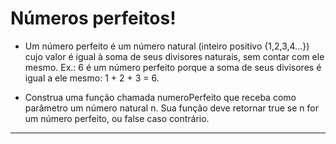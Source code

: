 # Números perfeitos!

- Um número perfeito é um número natural (inteiro positivo {1,2,3,4…}) cujo valor é igual à soma de seus divisores naturais, sem contar com ele mesmo. Ex.: 6 é um número perfeito porque a soma de seus divisores é igual a ele mesmo: 1 + 2 + 3 = 6.

- Construa uma função chamada numeroPerfeito que receba como parâmetro um número natural n. Sua função deve retornar true se n for um número perfeito, ou false caso contrário.

---